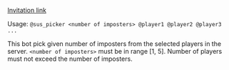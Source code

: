 [Invitation link](https://discord.com/oauth2/authorize?client_id=1246499923722113025&permissions=68608&scope=bot)

Usage:
`@sus_picker <number of imposters> @player1 @player2 @player3 ...`

This bot pick given number of imposters from the selected players in the server.
`<number of imposters>` must be in range [1, 5].
Number of players must not exceed the number of imposters.
